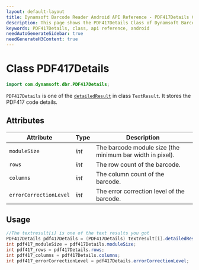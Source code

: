 ```yaml
---
layout: default-layout
title: Dynamsoft Barcode Reader Android API Reference - PDF417Details Class
description: This page shows the PDF417Details Class of Dynamsoft Barcode Reader for Android SDK.
keywords: PDF417Details, class, api reference, android
needAutoGenerateSidebar: true
needGenerateH3Content: true
---
```



# Class PDF417Details

```java
import com.dynamsoft.dbr.PDF417Details;
```

`PDF417Details` is one of the [`detailedResult`](class-TextResult.md#detailedresult) in class `TextResult`. It stores the PDF417 code details.
  
## Attributes
  
| Attribute | Type | Description |
|---------- |------|------------ |
| `moduleSize` | *int* | The barcode module size (the minimum bar width in pixel). |
| `rows` | *int* | The row count of the barcode. |
| `columns` | *int* | The column count of the barcode. |
| `errorCorrectionLevel` | *int* | The error correction level of the barcode. |

## Usage

```java
//The textresult[i] is one of the text results you got  
PDF417Details pdf417Details = (PDF417Details) textresult[i].detailedResult;
int pdf417_moduleSize = pdf417Details.moduleSize;
int pdf417_rows = pdf417Details.rows;
int pdf417_columns = pdf417Details.columns;
int pdf417_errorCorrectionLevel = pdf417Details.errorCorrectionLevel;
```
